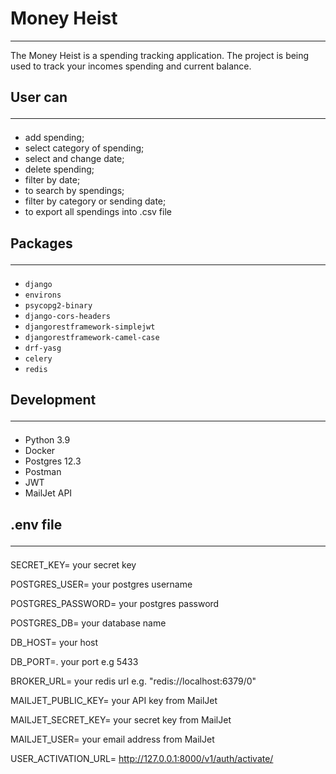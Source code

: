 # Money Heist
<hr/>
The Money Heist is a spending tracking application. The project is being used to track your incomes spending and current balance. 

## User can<hr>
- add spending;
- select category of spending;
- select and change date;
- delete spending;
- filter by date;
- to search by spendings;
- filter by category or sending date;
- to export all spendings into .csv file

## Packages<hr>
+ `django`
+ `environs`
+ `psycopg2-binary`
+ `django-cors-headers `
+ `djangorestframework-simplejwt`
+ `djangorestframework-camel-case`
+ `drf-yasg`
+ `celery`
+ `redis`

## Development<hr>
+ Python 3.9
+ Docker
+ Postgres 12.3
+ Postman
+ JWT
+ MailJet API


## .env file<hr>

SECRET_KEY= your secret key

POSTGRES_USER= your postgres username

POSTGRES_PASSWORD= your postgres password

POSTGRES_DB= your database name

DB_HOST= your host

DB_PORT=. your port e.g 5433

BROKER_URL= your redis url e.g. "redis://localhost:6379/0"


MAILJET_PUBLIC_KEY= your API key from MailJet

MAILJET_SECRET_KEY= your secret key from MailJet

MAILJET_USER= your email address from MailJet

USER_ACTIVATION_URL= http://127.0.0.1:8000/v1/auth/activate/
